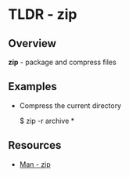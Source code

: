 TLDR - zip
==========

Overview
--------

**zip** - package and compress files

Examples
--------

- Compress the current directory

	$ zip -r archive *


Resources
---------

- [Man - zip](http://linux.die.net/man/1/zip)
